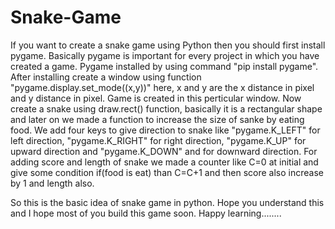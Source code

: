 # Snake-Game
If you want to create a snake game using Python then you should first install pygame. 
Basically pygame is important for every project in which you have created a game. Pygame installed 
by using command "pip install pygame".
After installing create a window using function "pygame.display.set_mode((x,y))" here, x and y are
the x distance in pixel and y distance in pixel. Game is created in this perticular window.
Now create a snake using  draw.rect() function, basically it is a rectangular shape and later on 
we made a function to increase the size of sanke by eating food.
We add four keys to give direction to snake like "pygame.K_LEFT" for left direction, "pygame.K_RIGHT"
for right direction, "pygame.K_UP" for upward direction and "pygame.K_DOWN" and for downward direction.
For adding score and length of snake we made a counter like C=0 at initial and give some condition 
if(food is eat) than C=C+1 and then score also increase by 1 and length also.

So this is the basic idea of snake game in python. Hope you understand this and I hope most of you 
build this game soon.
Happy learning........
